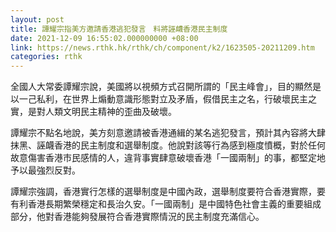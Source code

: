 ```yaml
---
layout: post
title: 譚耀宗指美方邀請香港逃犯發言　料將誣衊香港民主制度
date: 2021-12-09 16:55:02.000000000 +08:00
link: https://news.rthk.hk/rthk/ch/component/k2/1623505-20211209.htm
categories: rthk
---
```


全國人大常委譚耀宗說，美國將以視頻方式召開所謂的「民主峰會」，目的顯然是以一己私利，在世界上煽動意識形態對立及矛盾，假借民主之名，行破壞民主之實，是對人類文明民主精神的歪曲及破壞。

譚耀宗不點名地說，美方刻意邀請被香港通緝的某名逃犯發言，預計其內容將大肆抹黑、誣衊香港的民主制度和選舉制度。他說對該等行為感到極度憤概，對於任何故意傷害香港市民感情的人，違背事實肆意破壞香港「一國兩制」的事，都堅定地予以最強烈反對。

譚耀宗強調，香港實行怎樣的選舉制度是中國內政，選舉制度要符合香港實際，要有利香港長期繁榮穩定和長治久安。「一國兩制」是中國特色社會主義的重要組成部分，他對香港能夠發展符合香港實際情況的民主制度充滿信心。
